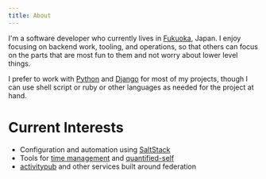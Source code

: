 ```yaml
---
title: About
---
```


I'm a software developer who currently lives in [Fukuoka], Japan. I enjoy focusing on backend work, tooling, and operations, so that others can focus on the parts that are most fun to them and not worry about lower level things.

I prefer to work with [Python] and [Django] for most of my projects, though I can use shell script or ruby or other languages as needed for the project at hand.

# Current Interests

- Configuration and automation using [SaltStack](https://github.com/saltstack/salt)
- Tools for [time management] and [quantified-self]
- [activitypub] and other services built around federation

[activitypub]: /tags/activitypub
[django]: /tags/django
[fukuoka]: https://en.wikipedia.org/wiki/Fukuoka
[python]: /tags/python
[quantified-self]: /tags/quantified-self
[saltstack]: /tags/saltstack
[time management]: /tags/time-management/
